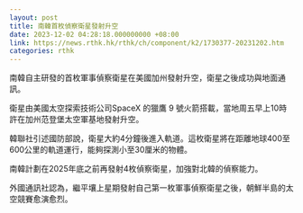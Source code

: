 ```yaml
---
layout: post
title: 南韓首枚偵察衛星發射升空
date: 2023-12-02 04:28:18.000000000 +08:00
link: https://news.rthk.hk/rthk/ch/component/k2/1730377-20231202.htm
categories: rthk
---
```


南韓自主研發的首枚軍事偵察衛星在美國加州發射升空，衛星之後成功與地面通訊。

衛星由美國太空探索技術公司SpaceX 的獵鷹 9 號火箭搭載，當地周五早上10時許在加州范登堡太空軍基地發射升空。

韓聯社引述國防部說，衛星大約4分鐘後進入軌道。這枚衛星將在距離地球400至600公里的軌道運行，能夠探測小至30厘米的物體。

南韓計劃在2025年底之前再發射4枚偵察衛星，加強對北韓的偵察能力。

外國通訊社認為，繼平壤上星期發射自己第一枚軍事偵察衛星之後，朝鮮半島的太空競賽愈演愈烈。
